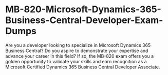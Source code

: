 # MB-820-Microsoft-Dynamics-365-Business-Central-Developer-Exam-Dumps
Are you a developer looking to specialize in Microsoft Dynamics 365 Business Central? Do you aspire to demonstrate your expertise and advance your career in this field? If so, the MB-820 exam offers you a golden opportunity to validate your skills and earn recognition as a Microsoft Certified Dynamics 365 Business Central Developer Associate.
